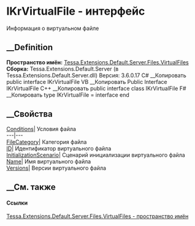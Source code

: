 # IKrVirtualFile - интерфейс
Информация о виртуальном файле
## __Definition
 **Пространство имён:**
[Tessa.Extensions.Default.Server.Files.VirtualFiles](N_Tessa_Extensions_Default_Server_Files_VirtualFiles.htm)  
 **Сборка:** Tessa.Extensions.Default.Server (в
Tessa.Extensions.Default.Server.dll) Версия: 3.6.0.17
C# __Копировать
     public interface IKrVirtualFile
VB __Копировать
     Public Interface IKrVirtualFile
C++ __Копировать
     public interface class IKrVirtualFile
F# __Копировать
     type IKrVirtualFile = interface end
##  __Свойства
[Conditions](P_Tessa_Extensions_Default_Server_Files_VirtualFiles_IKrVirtualFile_Conditions.htm)|
Условия файла  
---|---  
[FileCategory](P_Tessa_Extensions_Default_Server_Files_VirtualFiles_IKrVirtualFile_FileCategory.htm)|
Категория файла  
[ID](P_Tessa_Extensions_Default_Server_Files_VirtualFiles_IKrVirtualFile_ID.htm)|
Идентификатор виртуального файла  
[InitializationScenario](P_Tessa_Extensions_Default_Server_Files_VirtualFiles_IKrVirtualFile_InitializationScenario.htm)|
Сценарий инициализации виртуального файла  
[Name](P_Tessa_Extensions_Default_Server_Files_VirtualFiles_IKrVirtualFile_Name.htm)|
Имя виртуального файла  
[Versions](P_Tessa_Extensions_Default_Server_Files_VirtualFiles_IKrVirtualFile_Versions.htm)|
Версии виртуального файла  
## __См. также
#### Ссылки
[Tessa.Extensions.Default.Server.Files.VirtualFiles - пространство
имён](N_Tessa_Extensions_Default_Server_Files_VirtualFiles.htm)
